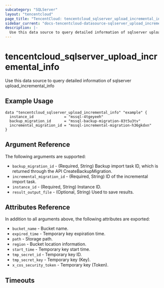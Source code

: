 ```yaml
---
subcategory: "SQLServer"
layout: "tencentcloud"
page_title: "TencentCloud: tencentcloud_sqlserver_upload_incremental_info"
sidebar_current: "docs-tencentcloud-datasource-sqlserver_upload_incremental_info"
description: |-
  Use this data source to query detailed information of sqlserver upload_incremental_info
---
```


# tencentcloud_sqlserver_upload_incremental_info

Use this data source to query detailed information of sqlserver upload_incremental_info

## Example Usage

```hcl
data "tencentcloud_sqlserver_upload_incremental_info" "example" {
  instance_id              = "mssql-4tgeyeeh"
  backup_migration_id      = "mssql-backup-migration-83t5u3tv"
  incremental_migration_id = "mssql-incremental-migration-h36gkdxn"
}
```

## Argument Reference

The following arguments are supported:

* `backup_migration_id` - (Required, String) Backup import task ID, which is returned through the API CreateBackupMigration.
* `incremental_migration_id` - (Required, String) ID of the incremental import task.
* `instance_id` - (Required, String) Instance ID.
* `result_output_file` - (Optional, String) Used to save results.

## Attributes Reference

In addition to all arguments above, the following attributes are exported:

* `bucket_name` - Bucket name.
* `expired_time` - Temporary key expiration time.
* `path` - Storage path.
* `region` - Bucket location information.
* `start_time` - Temporary key start time.
* `tmp_secret_id` - Temporary key ID.
* `tmp_secret_key` - Temporary key (Key).
* `x_cos_security_token` - Temporary key (Token).


## Timeouts

<no value>


